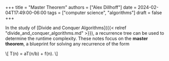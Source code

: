 +++
title = "Master Theorem"
authors = ["Alex Dillhoff"]
date = 2024-02-04T17:49:00-06:00
tags = ["computer science", "algorithms"]
draft = false
+++

In the study of [Divide and Conquer Algorithms]({{< relref "divide_and_conquer_algorithms.md" >}}), a recurrence tree can be used to determine the runtime complexity. These notes focus on the **master theorem**, a blueprint for solving any recurrence of the form

\\[
T(n) = aT(n/b) + f(n).
\\]

